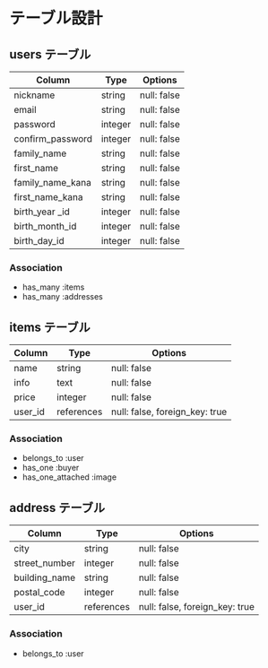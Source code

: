 # テーブル設計

## users テーブル

| Column           | Type    | Options     |
| -----------------| --------| ----------- |
| nickname         | string  | null: false |
| email            | string  | null: false |
| password         | integer | null: false |
| confirm_password | integer | null: false |
| family_name      | string  | null: false |
| first_name       | string  | null: false |
| family_name_kana | string  | null: false |
| first_name_kana  | string  | null: false |
| birth_year _id   | integer | null: false |
| birth_month_id   | integer | null: false |
| birth_day_id     | integer | null: false |

### Association
- has_many :items
- has_many :addresses


## items テーブル
| Column  | Type         | Options                       |
| --------| -------------| ------------------------------|
| name    | string       | null: false                   |
| info    | text         | null: false                   |
| price   | integer      | null: false                   |
| user_id | references   | null: false, foreign_key: true|

### Association
- belongs_to :user
- has_one :buyer
- has_one_attached :image


## address テーブル
| Column       | Type         | Options                       |
| -------------| -------------| ------------------------------|
| city         | string       | null: false                   |
| street_number| integer      | null: false                   |
| building_name| string       | null: false                   |
| postal_code  | integer      | null: false                   |
| user_id      | references   | null: false, foreign_key: true|

### Association
- belongs_to :user

